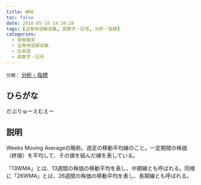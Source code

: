 ```yaml
---
title: WMA
toc: false
date: 2018-05-18 14:34:28
tags: [证券用语解说集, 英数字・記号, 分析・指標]
categories:
  - 金融服务
  - 证券用语解说集
  - 日本語
  - 英数字・記号
---
```


`分類：` [分析・指標](/tags/分析・指標/)

## ひらがな

だぶりゅーえむえー

## 説明

Weeks Moving Averageの略称。週足の移動平均線のこと。一定期間の株価（終値）を平均して、その値を結んだ線を表している。

「13WMA」とは、13週間の株価の移動平均を表し、中期線とも呼ばれる。同様に「26WMA」とは、26週間の株価の移動平均を表し、長期線とも呼ばれる。

